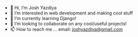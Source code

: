 - 👋 Hi, I’m Josh Yazdiya
- 👀 I’m interested in web development and making cool stuff
- 🌱 I’m currently learning Django!
- 💞️ I’m looking to collaborate on any cool/useful projects!
- 📫 How to reach me ... email: joshyazdiya@gmail.com

<!---
Jyaz59/Jyaz59 is a ✨ special ✨ repository because its `README.md` (this file) appears on your GitHub profile.
You can click the Preview link to take a look at your changes.
--->
